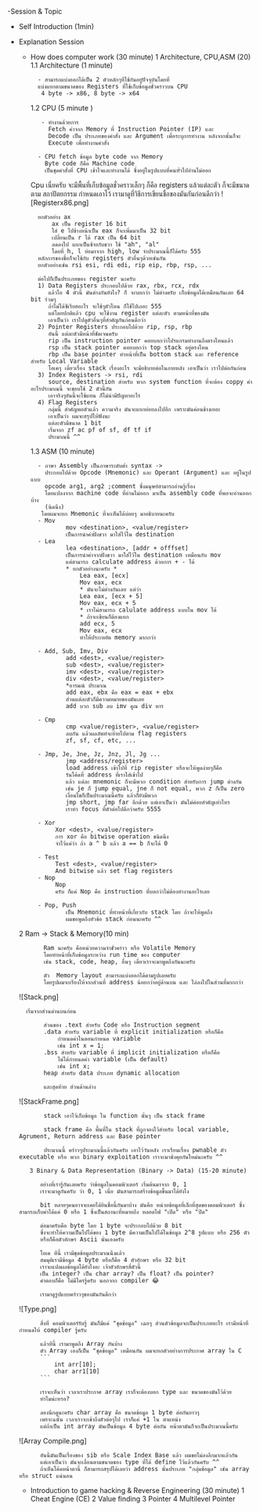 -Session & Topic
* Self Introduction (1min)
* Explanation Session
	* How does computer work (30 minute)
		 1 Architecture, CPU,ASM (20)
		  1.1 Architecture (1 minute)
	
			- สามารถแบ่งออกได้เป็น 2 ตัวหลักๆที่ใช้กันอยู๋ปัจจุบันโดยที่
			แบ่งแยกตามขนาดของ Registers ที่ใช้เก็บข้อมูลชั่วคราวบน CPU
			 4 byte -> x86, 8 byte -> x64
			 
		 1.2 CPU (5 minute )

			 - ทำงานด้วยการ 
			   Fetch ค่าจาก Memory ที่ Instruction Pointer (IP) และ 
			   Decode เป็น ประเภทของคำสั่ง และ Argument เพื่อระบุการทำงาน หลังจากนั้นก็จะ 
			   Execute เพื่อทำงานคำสั่ง
			   
			- CPU fetch ข้อมูล byte code จาก Memory 
			  Byte code ก็คือ Machine code 
			  เป็นชุดคำสั่งที่ CPU เข้าใจและทำงานได้ ซึ่งอยู่ในรูปแบบที่คนทั่วไปอ่านไม่ออก
		
		Cpu เนี่ยครับ จะมีพื้นที่เก็บข้อมูลชั่วคราวเล็กๆ ก็คือ registers แล้วแต่ละตัว ก็จะมีขนาดตาม สถาปัตยกรรม กำหนดเอาไว้
			เรามาดูที่วิธีการเขียนชื่อของมันกันก่อนดีกว่า
	![Registerx86.png]
			
			ยกตัวอย่าง ax
				ax เป็น register 16 bit
				ใส่ e ไปข้างหน้าเป็น eax ก็จะเพิ่มมาเป็น 32 bit
				เปลี่ยนเป็น r ได้ rax เป็น 64 bit
				ลดลงไป แยกเป็นซ้ายกับขวา ใช้ "ah", "al"
				โดยที่ h, l ย่อมาจาก high, low จำประมาณนี้ก็ได้ครับ 555
			หลักการของชื่อก็จะใช้กับ registers ตัวอื่นๆด้วยเช่นกัน 
			ยกตัวอย่างเช่น rsi esi, rdi edi, rip eip, rbp, rsp, ...
			
			ต่อไปก็เป็นประเภทของ register นะครับ
			1) Data Registers ประกอบไปด้วย rax, rbx, rcx, rdx
			   แล้วไอ 4 ตัวนี้ มันต่างกันยังไง? ก็ จะบอกว่า ไม่ต่างครับ เก็บข้อมูลได้เหมือนกันเลย 64 bit ร่วมๆ
			   ถ้าไม่ได้ซีเรียสอะไร จะใช้ๆตัวไหน ก็ใช้ไปเถอะ 555 
			   แต่โดยปกติแล้ว cpu จะใช้งาน register แต่ละตัว ตามหน้าที่ของมัน 
			   เอาเป็นว่า เราไปดูตัวอื่นๆที่สำคัญกันก่อนดีกว่า 
			2) Pointer Registers ประกอบไปด้วย rip, rsp, rbp
			   อันนี้ แต่ละตัวมีหน้าที่ชัดเจนครับ 
			   rip เป็น instruction pointer คอยบอกว่าโปรแกรมทำงานถึงตรงไหนแล้ว
			   rsp เป็น stack pointer คอยบอกว่า top stack อยู่ตรงไหน
			   rbp เป็น base pointer ทำหน้าที่เป็น bottom stack และ reference สำหรับ Local Variable 
			   โอเคๆ เดี๋ยวเรื่อง stack เรื่องอะไร จะมีอธิบายต่อในภายหลัง เอาเป็นว่า เราไปต่อกันก่อน
			3) Index Registers -> rsi, rdi 
			   source, destination สำหรับ พวก system function ที่จะต้อง coppy ค่า อะไรประมาณนี้ จะชอบใช้ 2 ตัวนี้กัน
			   เอาจริงๆอันนี้จะใช้แทน ก็ไม่น่ามีปัญหาอะไร
			4) Flag Registers 
			   กลุ่มนี้ สำคัญพอตัวแล้ว ความจริง มันจะแยกย่อยลงไปอีก เพราะมันค่อนข้างเยอะ
			   เอาเป็นว่า ผมจะสรุปให้ฟังนะ
			   แต่ละตัวมีขนาด 1 bit
			   เริ่มจาก zf ac pf of sf, df tf if 
			   ประมาณนี้ ^^

		 1.3 ASM (10 minute)

			- ภาษา Assembly เป็นภาษาระดับต่ำ syntax -> 
			  ประกอบไปด้วย Opcode (Mnemonic) และ Operant (Argument) และ อยู่ในรูปแบบ
			  opcode arg1, arg2 ;comment ซึ่งมนุษย์สามารถอ่านรู้เรื่อง
			  โดยแปลงจาก machine code ที่อ่านไม่ออก มาเป็น assembly code ที่พอจะอ่านออกบ้าง
			  (นิดนึง) 
			 โดยผมจะยก Mnemonic ที่จะเห็นได้บ่อยๆ มาอธิบายนะครับ
			- Mov
					mov <destination>, <value/register>
					เป็นการนำค่าฝั่งขวา มาใส่ไว้ใน destination 
			- Lea
					lea <destination>, [addr + offfset]
					เป็นการนำค่าจากฝั่งขวา มาใส่ไว้ใน destination เหมือนกับ mov
					แต่สามารถ calculate address ด้วยการ + - ได้
					* ยกตัวอย่างนะครับ *
						Lea eax, [ecx]
						Mov eax, ecx
						* มันจะไม่ต่างกันเลย แต่ว่า 
						Lea eax, [ecx + 5]
						Mov eax, ecx + 5
						* เราไม่สามารถ calulate address แบบใน mov ได้ 
						* ถ้าจะเขียนก็ต้องแยก
						add ecx, 5
						Mov eax, ecx
						ทำให้ประะหยัด memory มากกว่า
						
			- Add, Sub, Imv, Div
					add <dest>, <value/register>
					sub <dest>, <value/register>
					imv <dest>, <value/register>
					div <dest>, <value/register>
					*อารมณ์ ประมาณ 
					add eax, ebx คือ eax = eax + ebx
					ส่วนแต่ละตัวก็มีความหมายของมันเลย 
					add บวก sub ลบ imv คูณ div หาร
					
			- Cmp
					cmp <value/register>, <value/register>
					ลบกัน แล้วผลลัพท์จะย้ายไปตาม flag registers
					zf, sf, cf, etc, ...
					
			- Jmp, Je, Jne, Jz, Jnz, Jl, Jg ...
					jmp <address/register>
					load address เข้าไปที่ rip register หรือจะให้พูดง่ายๆก็คือ 
					รันโค้ดที่ address ที่เราใส่เข้าไป 
					แล้ว แต่ละ mnemonic ก็จะมีพวก condition สำหรับการ jump ต่างกัน
					เช่น je ก็ jump equal, jne ก็ not equal, พวก z ก็เป็น zero
					เงื่อนไขก็เป็นประมาณนี้ครับ แล้วก็ยังมีพวก
					jmp short, jmp far อีกด้วย แต่เอาเป็นว่า มันไม่ค่อยสำคัญเท่าไหร
					เราทำ focus ที่ตัวต่อไปดีกว่าครับ 5555
					
			- Xor
				 Xor <dest>, <value/register>
				 การ xor คือ bitwise operation ชนิดนึง 
				 จำไว้แค่ว่า ถ้า a ^ b แล้ว a == b ก็จะได้ 0
				 
			- Test
				 Test <dest>, <value/register>
				 And bitwise แล้ว set flag registers
			- Nop
				 Nop
				 ครับ ก็แค่ Nop คือ instruction ที่บอกว่าไม่ต้องทำงานอะไรเลย
				 
			- Pop, Push
					เป็น Mnemonic ที่ทำหน้าที่เกี่ยวกับ stack โดย ถ้าจะให้พูดถึง 
					ผมขอพูดถึงหัวข้อ stack ก่อนนะครับ ^^
			  
	 2 Ram -> Stack & Memory(10 min)

			 Ram นะครับ คือหน่วยความจำชั่วคราว หรือ Volatile Memory
			 โดยทำหน้าที่เก็บข้อมูลระหว่าง run time ของ computer
			 เช่น stack, code, heap, อื่นๆ เดี่ยวเราจะมาพูดถึงกันนะครับ
			 
			 ตัว  Memory layout สามารถแบ่งออกได้ตามรูปเลยครับ
			 โดยรูปผมจะเรียงให้จากส่วนที่ address น้อยกว่าอยู่ด้านบน และ ไล่ลงไปในส่วนที่มากกว่า
			 
	![Stack.png]

		เริ่มจากส่วนด่านบนก่อน
		
			 ส่วนของ .text สำหรับ Code หรือ Instruction segment
			 .data สำหรับ variable ที่ explicit initialization หรือก็คือ
				 กำหนดค่าในตอนกำหนด variable
				 เช่น int x = 1;
			 .bss สำหรับ variable ที่ implicit initialization หรือก็คือ
				 ไม่ได้กำหนดค่า variable (เป็น default)
				 เช่น int x;
			 heap สำหรับ data ประเภท dynamic allocation 
			 
			 และสุดท้าย ส่วนด้านล่าง 
	![StackFrame.png]
		
			 stack เอาไว้เก็บข้อมูล ใน function นั้นๆ เป็น stack frame
			 
			 stack frame คือ พื้นที่ใน stack ที่ถูกจองไว้สำหรับ local variable, Agrument, Return address และ Base pointer
			 
			 ประมาณนี้ คร่าวๆประมาณนี้แล้วกันครับ เอาไว้วันหลัง เราเรียนเรื่อง pwnable ตัว executable หรือ พวก binary exploitation เราจะมานั่งคุยกันใหม่นะครับ ^^
			 
		 3 Binary & Data Representation (Binary -> Data) (15-20 minute)
		 
			อย่างที่เรารู้กันเลยครับ ว่าข้อมูลในคอมพิวเตอร์ เริ่มต้นมาจาก 0, 1 
			เราจะมาดูกันครับ ว่า 0, 1 เนี่ย มันสามารถสร้างข้อมูลขึ้นมาได้ยังไง
			
			bit หลายๆคนอาจจะเคยได้ยินชื่อนี้กันมาบ้าง มันคือ หน่วยข้อมูลที่เล็กที่สุดของคอมพิวเตอร์ ซึ่งสามารถเก็บค่าได้แค่ 0 หรือ 1 ซึ่งเป็นสถานะที่หมายถึง หลอดไฟ "เปิด" หรือ "ปิด"
			
			ต่อมาครับคือ byte โดย 1 byte จะประกอบไปด้วย 8 bit
			ซึ่งจะทำให้ความเป็นไปได้ของ 1 byte มีความเป็นไปได้ในข้อมูล 2^8 รูปแบบ หรือ 256 ตัว
			หรือก็คือตัวอักษร Ascii นั่นเองครับ

			โอเค ทีนี้ เรามีชุดข้อมูลประมาณนึงแล้ว
			สมมุติเรามีข้อมูล 4 byte หรือก็คือ 4 ตัวอักษร หรือ 32 bit
			เราจะแปลผลข้อมูลได้ยังไงอะ เจ้าตัวอักษรสี่ตัวนี้
			เป็น integer? เป็น char array? เป็น float? เป็น pointer?
			คำตอบก็คือ ไม่มีใครรู้ครับ นอกจาก compiler 😂
			
			เรามาดูรูปแบบคร่าวๆของมันกันดีกว่า
			
	![Type.png]
			
			สิ่งที่ คอมพิวเตอร์รับรู้ มันก็มีแค่ "ชุดข้อมูล" เฉยๆ ส่วนตัวข้อมูลจะเป็นประเภทอะไร เรามีหน้าที่กำหนดให้ compiler รู้ครับ 
			
			แล้วทีนี้ เรามาพูดถึง Array กันบ้าง
			ตัว Array เองก็เป็น "ชุดข้อมูล" เหมือนกัน ผมจะยกตัวอย่างการประกาศ array ใน C
			```
				int arr[10];
				char arr1[10]
			```

			เราจะเห็นว่า เวลาเราประกาศ array เราก็จะต้องบอก type และ ขนาดของมันไว้ด้วย 
			ทำไมน่ะหรอ? 
			
			ลองนึกดูนะครับ char array คือ ขนาดข้อมูล 1 byte ต่อกันยาวๆ 
			เพราะฉนั้น เวลาเราจะเข้าถึงตัวต่อๆไป เราก็แค่ +1 ใน ตำแหน่ง
			แต่ถ้าเป็น int array มันเป็นข้อมูล 4 byte ต่อกัน หน้าตามันก็จะเป็นประมาณนี้ครับ
	![Array Compile.png]

			อันนี้มันเป็นเรื่องของ sib หรือ Scale Index Base แล้ว ผมขอไม่ลงลึกมากแล้วกัน
			แต่เอาเป็นว่า มันจะเลื่อนตามขนาดของ type ที่ได้ define ไว้แล้วกันครับ ^^
			ถ้าเห็นโค้ดหน้าตานี้ ก็สามารถสรุปได้เลยว่า address นั้นประเภท "กลุ่มข้อมูล" เช่น array หรือ struct แน่นอน 
		
	 * Introduction to game hacking & Reverse Engineering (30 minute)
		 1 Cheat Engine (CE)
		 2 Value finding
		 3 Pointer
		 4 Multilevel Pointer
